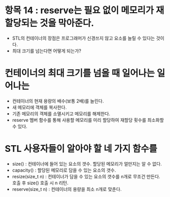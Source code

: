 # 항목 14 : reserve는 필요 없이 메모리가 재할당되는 것을 막아준다.

* STL의 컨테이너의 장점은 프로그래머가 신경쓰지 않고 요소를 늘릴 수 있다는 것이다.
* 최대 크기를 넘는다면 어떻게 되는가?

# 컨테이너의 최대 크기를 넘을 때 일어나는 일어나는

* 컨테이너의 현재 용량의 배수(보통 2배)를 늘린다.
* 새 메모리에 객체를 복사한다.
* 기존 메모리의 객체를 소멸시키고 메모리를 해제한다.
* reserve 멤버 함수를 통해 사용할 메모리를 미리 할당하여 재할당 횟수를 최소화할 수 있다.

# STL 사용자들이 알아야 할 네 가지 함수를

* size() : 컨테이너에 들어 있는 요소의 갯수. 할당된 메모리가 얼만지는 알 수 없다.
* capacity() : 할당된 메모리로 담을 수 있는 요소의 갯수.
* resize(size_t n) : 컨테이너가 담을 수 있는 요소의 갯수를 n개로 무조건 만든다. 호출 후 size() 호출 시 n 리턴.
* reserve(size_t n) : 컨테이너의 용량을 최소 n개로 맞춘다. 